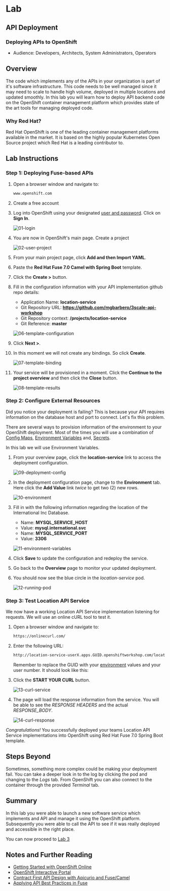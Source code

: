 # Lab

## API Deployment

### Deploying APIs to OpenShift

* Audience: Developers, Architects, System Administrators, Operators

## Overview

The code which implements any of the APIs in your organization is part of it's software infrastructure. This code needs to be well managed since it may need to scale to handle high volume, deployed in multiple locations and updated smoothly. In this lab you will learn how to deploy API backend code on the OpenShift container management platform which provides state of the art tools for managing deployed code.

### Why Red Hat?

Red Hat OpenShift is one of the leading container management platforms available in the market. It is based on the highly popular Kubernetes Open Source project which Red Hat is a leading contributor to. 

## Lab Instructions

### Step 1: Deploying Fuse-based APIs

1. Open a browser window and navigate to:

    ```bash
    www.openshift.com
    ```

1. Create a free account

1. Log into OpenShift using your designated [user and password](#environment). Click on **Sign In**.

    ![01-login](images/deploy-01.png "OpenShift Login")

1. You are now in OpenShift's main page. Create a project

    ![02-user-project](images/deploy-02.png "User Project")

1. From your main project page, click **Add and then Import YAML**.

1. Paste the **Red Hat Fuse 7.0 Camel with Spring Boot** template.

1. Click the **Create >** button.

1. Fill in the configuration information with your API implementation github repo details:

    * Application Name: **location-service**
    * Git Repository URL: **https://github.com/mgbarbero/3scale-api-workshop**
    * Git Repository context: **/projects/location-service**
    * Git Reference: **master**

    ![06-template-configuration](images/deploy-06.png "Configuration")

1. Click **Next >**.
  
1. In this moment we will not create any bindings. So click **Create**.

    ![07-template-binding](images/deploy-07.png "Binding")

1. Your service will be provisioned in a moment. Click the **Continue to the project overview** and then click the **Close** button.

    ![08-template-results](images/deploy-08.png "Results")

### Step 2: Configure External Resources

Did you notice your deployment is failing? This is because your API requires information on the database host and port to connect. Let's fix this problem.

There are several ways to provision information of the environment to your OpenShift deployment. Most of the times you will use a combination of [Config Maps](https://docs.openshift.com/container-platform/latest/dev_guide/configmaps.html), [Environment Variables](https://docs.openshift.com/container-platform/latest/dev_guide/environment_variables.html) and, [Secrets](https://docs.openshift.com/container-platform/latest/dev_guide/secrets.html). 

In this lab we will use Environment Variables.

1. From your overview page, click the **location-service** link to access the deployment configuration.

    ![09-deployment-config](images/deploy-09.png)

1. In the deployment configuration page, change to the **Environment** tab. Here click the **Add Value** link *twice* to get two (2) new rows.

    ![10-environment](images/deploy-10.png)

1. Fill in with the following information regarding the location of the International Inc Database.

    * Name: **MYSQL\_SERVICE\_HOST**
    * Value: **mysql.international.svc**
    * Name: **MYSQL\_SERVICE\_PORT**
    * Value: **3306**

    ![11-environment-variables](images/deploy-11.png)

1. Click **Save** to update the configuration and redeploy the service.

1. Go back to the **Overview** page to monitor your updated deployment.

1. You should now see the blue circle in the *location-service* pod. 

    ![12-running-pod](images/deploy-12.png)

### Step 3: Test Location API Service

We now have a working Location API Service implementation listening for requests. We will use an online cURL tool to test it.

1. Open a browser window and navigate to:

    ```bash
    https://onlinecurl.com/
    ```

1. Enter the following URL: 

    ```bash
    http://location-service-userX.apps.GUID.openshiftworkshop.com/locations/1
    ```

    Remember to replace the GUID with your [environment](#environment) values and your user number. It should look like this:

1. Click the **START YOUR CURL** button.

    ![13-curl-service](images/deploy-13.png "cURL Service")

1. The page will load the response information from the service. You will be able to see the *RESPONSE HEADERS* and the actual *RESPONSE_BODY*.

    ![14-curl-response](images/deploy-14.png "cURL Response")

*Congratulations!* You successfully deployed your teams Location API Service implementations into OpenShift using Red Hat Fuse 7.0 Spring Boot template.

## Steps Beyond

Sometimes, something more complex could be making your deployment fail. You can take a deeper look in to the log by clicking the pod and changing to the *Logs* tab. From OpenShift you can also connect to the container through the provided *Terminal* tab.

## Summary

In this lab you were able to launch a new software service which implements and API and manage it using the OpenShift platform. Subsequently you were able to call the API to see if it was really deployed and accessible in the right place.  

You can now proceed to [Lab 3](../lab03/#lab-3)

## Notes and Further Reading

* [Getting Started with OpenShift Online](https://docs.openshift.com/online/getting_started/index.html)
* [OpenShift Interactive Portal](https://learn.openshift.com/)
* [Contract First API Design with Apicurio and Fuse/Camel](http://wei-meilin.blogspot.com/2018/07/fuse-contract-first-api-design-with.html)
* [Applying API Best Practices in Fuse](http://wei-meilin.blogspot.com/2017/01/red-hat-jboss-fuse-applying-api-best.html)
